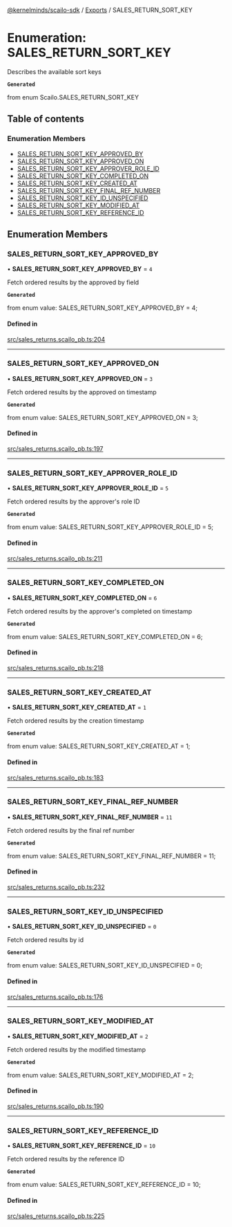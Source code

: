 [@kernelminds/scailo-sdk](../README.md) / [Exports](../modules.md) / SALES\_RETURN\_SORT\_KEY

# Enumeration: SALES\_RETURN\_SORT\_KEY

Describes the available sort keys

**`Generated`**

from enum Scailo.SALES_RETURN_SORT_KEY

## Table of contents

### Enumeration Members

- [SALES\_RETURN\_SORT\_KEY\_APPROVED\_BY](SALES_RETURN_SORT_KEY.md#sales_return_sort_key_approved_by)
- [SALES\_RETURN\_SORT\_KEY\_APPROVED\_ON](SALES_RETURN_SORT_KEY.md#sales_return_sort_key_approved_on)
- [SALES\_RETURN\_SORT\_KEY\_APPROVER\_ROLE\_ID](SALES_RETURN_SORT_KEY.md#sales_return_sort_key_approver_role_id)
- [SALES\_RETURN\_SORT\_KEY\_COMPLETED\_ON](SALES_RETURN_SORT_KEY.md#sales_return_sort_key_completed_on)
- [SALES\_RETURN\_SORT\_KEY\_CREATED\_AT](SALES_RETURN_SORT_KEY.md#sales_return_sort_key_created_at)
- [SALES\_RETURN\_SORT\_KEY\_FINAL\_REF\_NUMBER](SALES_RETURN_SORT_KEY.md#sales_return_sort_key_final_ref_number)
- [SALES\_RETURN\_SORT\_KEY\_ID\_UNSPECIFIED](SALES_RETURN_SORT_KEY.md#sales_return_sort_key_id_unspecified)
- [SALES\_RETURN\_SORT\_KEY\_MODIFIED\_AT](SALES_RETURN_SORT_KEY.md#sales_return_sort_key_modified_at)
- [SALES\_RETURN\_SORT\_KEY\_REFERENCE\_ID](SALES_RETURN_SORT_KEY.md#sales_return_sort_key_reference_id)

## Enumeration Members

### SALES\_RETURN\_SORT\_KEY\_APPROVED\_BY

• **SALES\_RETURN\_SORT\_KEY\_APPROVED\_BY** = ``4``

Fetch ordered results by the approved by field

**`Generated`**

from enum value: SALES_RETURN_SORT_KEY_APPROVED_BY = 4;

#### Defined in

[src/sales_returns.scailo_pb.ts:204](https://github.com/scailo/ts-sdk/blob/c10a36b57201dfa5903d4b53efa1e62aa6208936/src/sales_returns.scailo_pb.ts#L204)

___

### SALES\_RETURN\_SORT\_KEY\_APPROVED\_ON

• **SALES\_RETURN\_SORT\_KEY\_APPROVED\_ON** = ``3``

Fetch ordered results by the approved on timestamp

**`Generated`**

from enum value: SALES_RETURN_SORT_KEY_APPROVED_ON = 3;

#### Defined in

[src/sales_returns.scailo_pb.ts:197](https://github.com/scailo/ts-sdk/blob/c10a36b57201dfa5903d4b53efa1e62aa6208936/src/sales_returns.scailo_pb.ts#L197)

___

### SALES\_RETURN\_SORT\_KEY\_APPROVER\_ROLE\_ID

• **SALES\_RETURN\_SORT\_KEY\_APPROVER\_ROLE\_ID** = ``5``

Fetch ordered results by the approver's role ID

**`Generated`**

from enum value: SALES_RETURN_SORT_KEY_APPROVER_ROLE_ID = 5;

#### Defined in

[src/sales_returns.scailo_pb.ts:211](https://github.com/scailo/ts-sdk/blob/c10a36b57201dfa5903d4b53efa1e62aa6208936/src/sales_returns.scailo_pb.ts#L211)

___

### SALES\_RETURN\_SORT\_KEY\_COMPLETED\_ON

• **SALES\_RETURN\_SORT\_KEY\_COMPLETED\_ON** = ``6``

Fetch ordered results by the approver's completed on timestamp

**`Generated`**

from enum value: SALES_RETURN_SORT_KEY_COMPLETED_ON = 6;

#### Defined in

[src/sales_returns.scailo_pb.ts:218](https://github.com/scailo/ts-sdk/blob/c10a36b57201dfa5903d4b53efa1e62aa6208936/src/sales_returns.scailo_pb.ts#L218)

___

### SALES\_RETURN\_SORT\_KEY\_CREATED\_AT

• **SALES\_RETURN\_SORT\_KEY\_CREATED\_AT** = ``1``

Fetch ordered results by the creation timestamp

**`Generated`**

from enum value: SALES_RETURN_SORT_KEY_CREATED_AT = 1;

#### Defined in

[src/sales_returns.scailo_pb.ts:183](https://github.com/scailo/ts-sdk/blob/c10a36b57201dfa5903d4b53efa1e62aa6208936/src/sales_returns.scailo_pb.ts#L183)

___

### SALES\_RETURN\_SORT\_KEY\_FINAL\_REF\_NUMBER

• **SALES\_RETURN\_SORT\_KEY\_FINAL\_REF\_NUMBER** = ``11``

Fetch ordered results by the final ref number

**`Generated`**

from enum value: SALES_RETURN_SORT_KEY_FINAL_REF_NUMBER = 11;

#### Defined in

[src/sales_returns.scailo_pb.ts:232](https://github.com/scailo/ts-sdk/blob/c10a36b57201dfa5903d4b53efa1e62aa6208936/src/sales_returns.scailo_pb.ts#L232)

___

### SALES\_RETURN\_SORT\_KEY\_ID\_UNSPECIFIED

• **SALES\_RETURN\_SORT\_KEY\_ID\_UNSPECIFIED** = ``0``

Fetch ordered results by id

**`Generated`**

from enum value: SALES_RETURN_SORT_KEY_ID_UNSPECIFIED = 0;

#### Defined in

[src/sales_returns.scailo_pb.ts:176](https://github.com/scailo/ts-sdk/blob/c10a36b57201dfa5903d4b53efa1e62aa6208936/src/sales_returns.scailo_pb.ts#L176)

___

### SALES\_RETURN\_SORT\_KEY\_MODIFIED\_AT

• **SALES\_RETURN\_SORT\_KEY\_MODIFIED\_AT** = ``2``

Fetch ordered results by the modified timestamp

**`Generated`**

from enum value: SALES_RETURN_SORT_KEY_MODIFIED_AT = 2;

#### Defined in

[src/sales_returns.scailo_pb.ts:190](https://github.com/scailo/ts-sdk/blob/c10a36b57201dfa5903d4b53efa1e62aa6208936/src/sales_returns.scailo_pb.ts#L190)

___

### SALES\_RETURN\_SORT\_KEY\_REFERENCE\_ID

• **SALES\_RETURN\_SORT\_KEY\_REFERENCE\_ID** = ``10``

Fetch ordered results by the reference ID

**`Generated`**

from enum value: SALES_RETURN_SORT_KEY_REFERENCE_ID = 10;

#### Defined in

[src/sales_returns.scailo_pb.ts:225](https://github.com/scailo/ts-sdk/blob/c10a36b57201dfa5903d4b53efa1e62aa6208936/src/sales_returns.scailo_pb.ts#L225)
